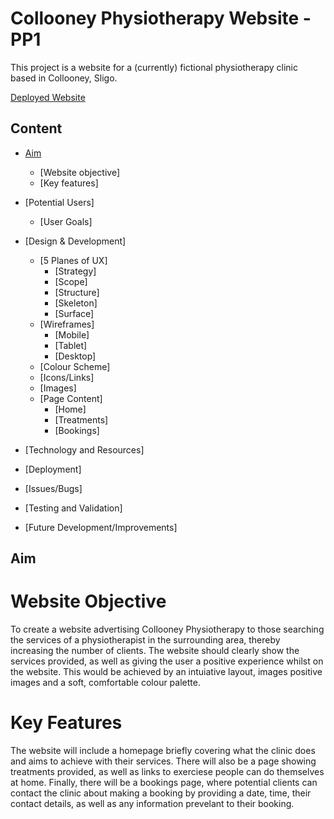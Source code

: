 # Collooney Physiotherapy Website - PP1

This project is a website for a (currently) fictional physiotherapy clinic 
based in Collooney, Sligo.

[Deployed Website](https://diarmuidhenry.github.io/Project-01/)

## Content

- [Aim](#aim)
  - [Website objective]
  - [Key features]

- [Potential Users]
  - [User Goals]

- [Design & Development]
  - [5 Planes of UX]
    - [Strategy]
    - [Scope]
    - [Structure]
    - [Skeleton]
    - [Surface]
  - [Wireframes]
    - [Mobile]
    - [Tablet]
    - [Desktop]
  - [Colour Scheme]
  - [Icons/Links]
  - [Images]
  - [Page Content]
    -  [Home]
    -  [Treatments]
    -  [Bookings]

- [Technology and Resources]

- [Deployment]

- [Issues/Bugs]

- [Testing and Validation]

- [Future Development/Improvements]



## Aim

# Website Objective

To create a website advertising Collooney Physiotherapy to those searching the services of a physiotherapist in the surrounding area, thereby increasing the number of clients.
The website should clearly show the services provided, as well as giving the user a positive experience whilst on the website. This would be achieved by an intuiative layout, images positive images and a soft, comfortable colour palette.

# Key Features

The website will include a homepage briefly covering what the clinic does and aims to achieve with their services. There will also be a page showing treatments provided, as well as links to exerciese people can do themselves at home. Finally, there will be a bookings page, where potential clients can contact the clinic about making a booking by providing a date, time, their contact details, as well as any information prevelant to their booking.


